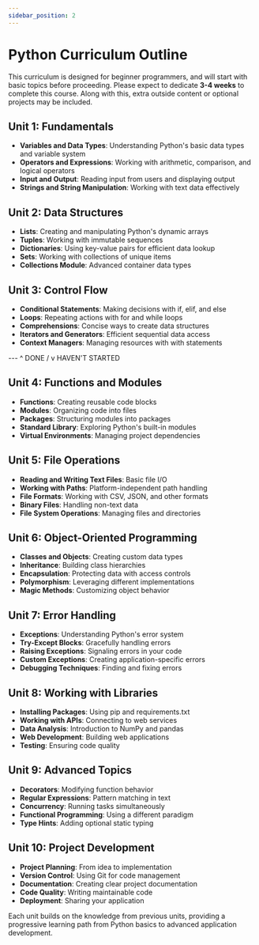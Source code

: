 ```yaml
---
sidebar_position: 2
---
```

# Python Curriculum Outline

This curriculum is designed for beginner programmers, and will start with basic topics before proceeding. Please expect to dedicate **3-4 weeks** to complete this course. Along with this, extra outside content or optional projects may be included.

## Unit 1: Fundamentals
- **Variables and Data Types**: Understanding Python's basic data types and variable system
- **Operators and Expressions**: Working with arithmetic, comparison, and logical operators
- **Input and Output**: Reading input from users and displaying output
- **Strings and String Manipulation**: Working with text data effectively

## Unit 2: Data Structures
- **Lists**: Creating and manipulating Python's dynamic arrays
- **Tuples**: Working with immutable sequences
- **Dictionaries**: Using key-value pairs for efficient data lookup
- **Sets**: Working with collections of unique items
- **Collections Module**: Advanced container data types

## Unit 3: Control Flow
- **Conditional Statements**: Making decisions with if, elif, and else
- **Loops**: Repeating actions with for and while loops
- **Comprehensions**: Concise ways to create data structures
- **Iterators and Generators**: Efficient sequential data access
- **Context Managers**: Managing resources with with statements

--- ^ DONE / v HAVEN'T STARTED


## Unit 4: Functions and Modules
- **Functions**: Creating reusable code blocks
- **Modules**: Organizing code into files
- **Packages**: Structuring modules into packages
- **Standard Library**: Exploring Python's built-in modules
- **Virtual Environments**: Managing project dependencies

## Unit 5: File Operations
- **Reading and Writing Text Files**: Basic file I/O
- **Working with Paths**: Platform-independent path handling
- **File Formats**: Working with CSV, JSON, and other formats
- **Binary Files**: Handling non-text data
- **File System Operations**: Managing files and directories

## Unit 6: Object-Oriented Programming
- **Classes and Objects**: Creating custom data types
- **Inheritance**: Building class hierarchies
- **Encapsulation**: Protecting data with access controls
- **Polymorphism**: Leveraging different implementations
- **Magic Methods**: Customizing object behavior

## Unit 7: Error Handling
- **Exceptions**: Understanding Python's error system
- **Try-Except Blocks**: Gracefully handling errors
- **Raising Exceptions**: Signaling errors in your code
- **Custom Exceptions**: Creating application-specific errors
- **Debugging Techniques**: Finding and fixing errors

## Unit 8: Working with Libraries
- **Installing Packages**: Using pip and requirements.txt
- **Working with APIs**: Connecting to web services
- **Data Analysis**: Introduction to NumPy and pandas
- **Web Development**: Building web applications
- **Testing**: Ensuring code quality

## Unit 9: Advanced Topics
- **Decorators**: Modifying function behavior
- **Regular Expressions**: Pattern matching in text
- **Concurrency**: Running tasks simultaneously
- **Functional Programming**: Using a different paradigm
- **Type Hints**: Adding optional static typing

## Unit 10: Project Development
- **Project Planning**: From idea to implementation
- **Version Control**: Using Git for code management
- **Documentation**: Creating clear project documentation
- **Code Quality**: Writing maintainable code
- **Deployment**: Sharing your application

Each unit builds on the knowledge from previous units, providing a progressive learning path from Python basics to advanced application development. 